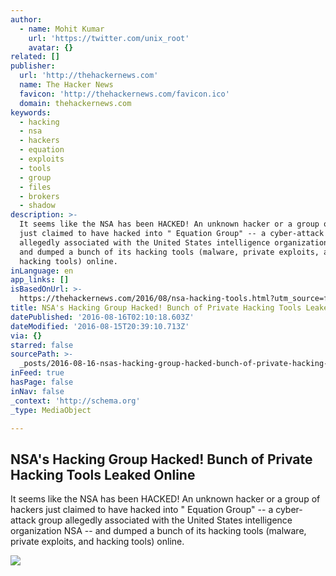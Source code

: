 ```yaml
---
author:
  - name: Mohit Kumar
    url: 'https://twitter.com/unix_root'
    avatar: {}
related: []
publisher:
  url: 'http://thehackernews.com'
  name: The Hacker News
  favicon: 'http://thehackernews.com/favicon.ico'
  domain: thehackernews.com
keywords:
  - hacking
  - nsa
  - hackers
  - equation
  - exploits
  - tools
  - group
  - files
  - brokers
  - shadow
description: >-
  It seems like the NSA has been HACKED! An unknown hacker or a group of hackers
  just claimed to have hacked into " Equation Group" -- a cyber-attack group
  allegedly associated with the United States intelligence organization NSA --
  and dumped a bunch of its hacking tools (malware, private exploits, and
  hacking tools) online.
inLanguage: en
app_links: []
isBasedOnUrl: >-
  https://thehackernews.com/2016/08/nsa-hacking-tools.html?utm_source=feedburner&amp;utm_medium=feed&amp;utm_campaign=Feed%3A+TheHackersNews+%28The+Hackers+News+-+Security+Blog%29
title: NSA's Hacking Group Hacked! Bunch of Private Hacking Tools Leaked Online
datePublished: '2016-08-16T02:10:18.603Z'
dateModified: '2016-08-15T20:39:10.713Z'
via: {}
starred: false
sourcePath: >-
  _posts/2016-08-16-nsas-hacking-group-hacked-bunch-of-private-hacking-tools-l.md
inFeed: true
hasPage: false
inNav: false
_context: 'http://schema.org'
_type: MediaObject

---
```

<article style=""><h1>NSA's Hacking Group Hacked! Bunch of Private Hacking Tools Leaked Online</h1><p>It seems like the NSA has been HACKED! An unknown hacker or a group of hackers just claimed to have hacked into " Equation Group" -- a cyber-attack group allegedly associated with the United States intelligence organization NSA -- and dumped a bunch of its hacking tools (malware, private exploits, and hacking tools) online.</p><img src="https://2.bp.blogspot.com/-_YANTNdqS0M/V7H7c08SVgI/AAAAAAAApLs/vBdMflmleREiPRM04wCdA2jhq4pCDHANwCLcB/s1600/nsa-hacked.png" /></article>